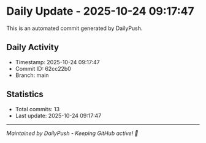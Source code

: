 # Daily Update - 2025-10-24 09:17:47

This is an automated commit generated by DailyPush.

## Daily Activity
- Timestamp: 2025-10-24 09:17:47
- Commit ID: 62cc22b0
- Branch: main

## Statistics
- Total commits: 13
- Last update: 2025-10-24 09:17:47

---
*Maintained by DailyPush - Keeping GitHub active! 🚀*
